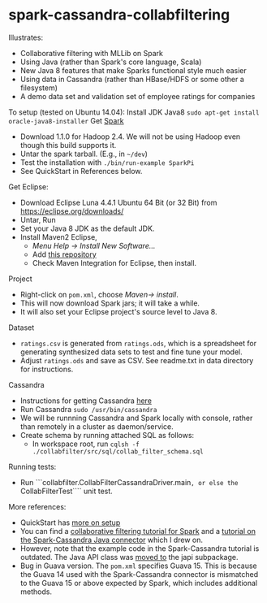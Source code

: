 spark-cassandra-collabfiltering
===============================

Illustrates:
- Collaborative filtering with MLLib on Spark 
- Using  Java (rather than Spark's core language, Scala)
- New Java 8 features that make Sparks functional style much easier
- Using data in Cassandra (rather than HBase/HDFS or some other a filesystem)
- A demo data set and validation set of employee ratings for companies 

To setup (tested on Ubuntu 14.04):
Install JDK Java8 
````sudo apt-get install oracle-java8-installer````
Get [Spark](http://spark.apache.org/downloads.html)
- Download 1.1.0 for Hadoop 2.4. We will not be using Hadoop even though this build supports it.
- Untar the spark tarball. (E.g., in ````~/dev````)
- Test the installation with 
````./bin/run-example SparkPi````
- See QuickStart in References below. 

Get Eclipse:
- Download Eclipse Luna 4.4.1 Ubuntu 64 Bit (or 32 Bit) from https://eclipse.org/downloads/
- Untar, Run
- Set your Java 8 JDK as the default JDK.
- Install Maven2 Eclipse, 
    - *Menu Help -> Install New Software…*
    - Add [this repository](http://download.eclipse.org/technology/m2e/releases)
    - Check Maven Integration for Eclipse, then install.

Project 
- Right-click on ````pom.xml````, choose  *Maven-> install*.
- This will now download Spark jars; it will take a while.
- It will also set your Eclipse project's source level to Java 8.

Dataset
- ````ratings.csv```` is generated from ````ratings.ods````, which is a spreadsheet for generating synthesized data sets to test and fine tune your model. 
- Adjust ````ratings.ods```` and save as CSV. See readme.txt in data directory for instructions.
 
Cassandra
- Instructions for getting Cassandra [here](http://www.datastax.com/documentation/cassandra/2.0/cassandra/install/installDeb_t.html)
- Run Cassandra
````sudo /usr/bin/cassandra````
- We will be runnning Cassandra and Spark locally with console, rather than remotely in a cluster as daemon/service.
- Create schema by running attached SQL as follows:
    - In workspace root, run
     ````cqlsh -f ./collabfilter/src/sql/collab_filter_schema.sql````

Running tests:
-  Run ```collabfilter.CollabFilterCassandraDriver.main````, or else the ````CollabFilterTest```` unit test.

More references:
- QuickStart has [more on setup](https://spark.apache.org/docs/1.1.0/quick-start.html)
- You can find a [collaborative filtering tutorial for Spark](https://spark.apache.org/docs/1.1.0/mllib-collaborative-filtering.html)  and a [tutorial on the Spark-Cassandra Java connector](http://www.datastax.com/dev/blog/accessing-cassandra-from-spark-in-java) which I drew on.
- However, note that the example code in the Spark-Cassandra tutorial is outdated. The Java API class was [moved to](https://github.com/datastax/spark-cassandra-connector/commit/36ad9cd6c13600144e3e27533587db926e41af2e)  the  japi subpackage.
- Bug in Guava version. The ````pom.xml```` specifies Guava 15. This is because the Guava 14 used with the Spark-Cassandra connector is mismatched to the Guava 15 or above expected by Spark, which includes additional methods.

 


